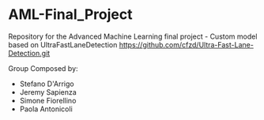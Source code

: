 # AML-Final_Project
Repository for the Advanced Machine Learning final project - Custom model based on UltraFastLaneDetection https://github.com/cfzd/Ultra-Fast-Lane-Detection.git

Group Composed by:
- Stefano D'Arrigo
- Jeremy Sapienza
- Simone Fiorellino
- Paola Antonicoli
